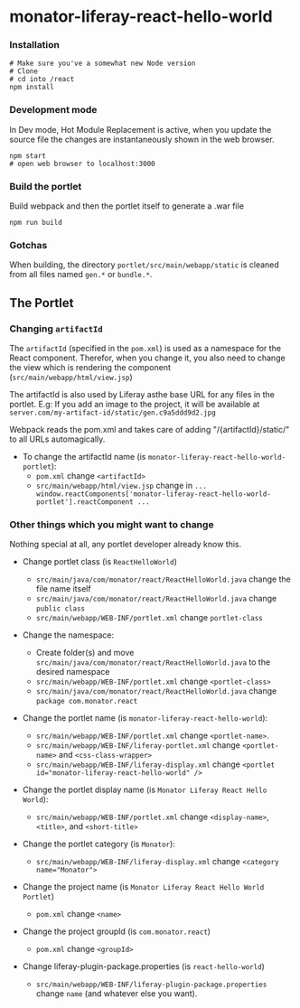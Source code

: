# monator-liferay-react-hello-world

### Installation
```
# Make sure you've a somewhat new Node version
# Clone
# cd into /react
npm install
```

### Development mode
In Dev mode, Hot Module Replacement is active, when you update the source file the changes are instantaneously shown in the web browser. 

```
npm start
# open web browser to localhost:3000
```

### Build the portlet
Build webpack and then the portlet itself to generate a .war file

```
npm run build
```

### Gotchas
When building, the directory `portlet/src/main/webapp/static` is cleaned from all files named `gen.*` or `bundle.*`.

## The Portlet

### Changing `artifactId`

The `artifactId` (specified in the `pom.xml`) is used as a namespace for the React component. Therefor, when you change it, you also need to change the view which is rendering the component (`src/main/webapp/html/view.jsp`)

The artifactId is also used by Liferay asthe base URL for any files in the portlet. E.g: If you add an image to the project, it will be available at `server.com/my-artifact-id/static/gen.c9a5ddd9d2.jpg` 

Webpack reads the pom.xml and takes care of adding "/{artifactId}/static/" to all URLs automagically.

* To change the artifactId name (is `monator-liferay-react-hello-world-portlet`):
	* `pom.xml` change `<artifactId>`	
	* `src/main/webapp/html/view.jsp` change in `... window.reactComponents['monator-liferay-react-hello-world-portlet'].reactComponent ...`

### Other things which you might want to change

Nothing special at all, any portlet developer already know this.

* Change portlet class (is `ReactHelloWorld`)
	* `src/main/java/com/monator/react/ReactHelloWorld.java` change the file name itself
	* `src/main/java/com/monator/react/ReactHelloWorld.java` change `public class`
	* `src/main/webapp/WEB-INF/portlet.xml` change `portlet-class`

* Change the namespace:
	* Create folder(s) and move `src/main/java/com/monator/react/ReactHelloWorld.java` to the desired namespace
	* `src/main/webapp/WEB-INF/portlet.xml` change `<portlet-class>`
	* `src/main/java/com/monator/react/ReactHelloWorld.java` change `package com.monator.react`

* Change the portlet name (is `monator-liferay-react-hello-world`):
	*  `src/main/webapp/WEB-INF/portlet.xml` change `<portlet-name>`.
	*  `src/main/webapp/WEB-INF/liferay-portlet.xml` change `<portlet-name>` and `<css-class-wrapper>`
	*  `src/main/webapp/WEB-INF/liferay-display.xml` change `<portlet id="monator-liferay-react-hello-world" />`

* Change the portlet display name (is `Monator Liferay React Hello World`):
	* `src/main/webapp/WEB-INF/portlet.xml` change `<display-name>`, `<title>`, and `<short-title>`

* Change the portlet category (is `Monator`):
	*  `src/main/webapp/WEB-INF/liferay-display.xml` change `<category name="Monator">`

* Change the project name (is `Monator Liferay React Hello World Portlet`)
	* `pom.xml` change `<name>`

* Change the project groupId (is `com.monator.react`)
	* `pom.xml` change `<groupId>`

* Change liferay-plugin-package.properties (is `react-hello-world`)
	* `src/main/webapp/WEB-INF/liferay-plugin-package.properties` change `name` (and whatever else you want).
